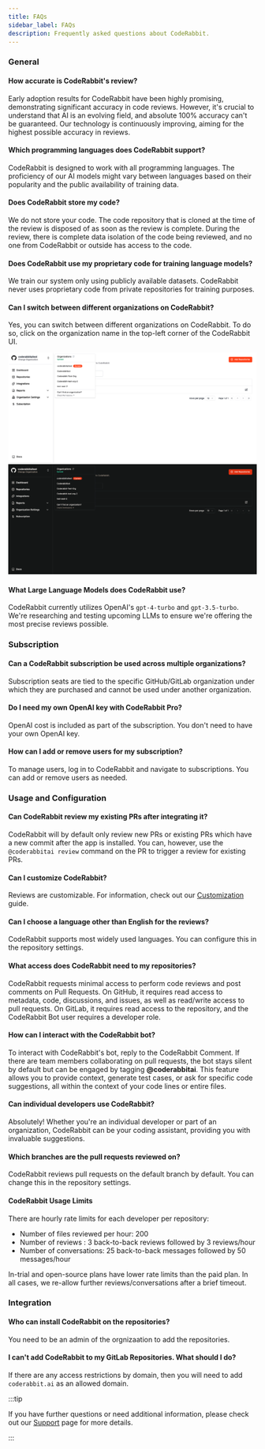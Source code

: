 ```yaml
---
title: FAQs
sidebar_label: FAQs
description: Frequently asked questions about CodeRabbit.
---
```


### General

#### How accurate is CodeRabbit's review?

Early adoption results for CodeRabbit have been highly promising, demonstrating
significant accuracy in code reviews. However, it's crucial to understand that
AI is an evolving field, and absolute 100% accuracy can't be guaranteed. Our
technology is continuously improving, aiming for the highest possible accuracy
in reviews.

#### Which programming languages does CodeRabbit support?

CodeRabbit is designed to work with all programming languages. The
proficiency of our AI models might vary between languages based on their
popularity and the public availability of training data.

#### Does CodeRabbit store my code?

We do not store your code. The code repository that is cloned at the time of the review is
disposed of as soon as the review is complete. During the review, there is
complete data isolation of the code being reviewed, and no one from CodeRabbit
or outside has access to the code.

#### Does CodeRabbit use my proprietary code for training language models?

We train our system only using publicly available datasets. CodeRabbit never
uses proprietary code from private repositories for training purposes.

#### Can I switch between different organizations on CodeRabbit?

Yes, you can switch between different organizations on CodeRabbit. To do so,
click on the organization name in the top-left corner of the CodeRabbit UI.

![Switch Organizations](./images/cr_support_orgs_light.png#gh-light-mode-only)
![Switch Organizations](./images/cr_support_orgs_dark.png#gh-dark-mode-only)

#### What Large Language Models does CodeRabbit use?

CodeRabbit currently utilizes OpenAI's `gpt-4-turbo` and `gpt-3.5-turbo`. We're
researching and testing upcoming LLMs to ensure we're offering the most precise
reviews possible.

### Subscription

#### Can a CodeRabbit subscription be used across multiple organizations?

Subscription seats are tied to the specific GitHub/GitLab organization under
which they are purchased and cannot be used under another organization.

#### Do I need my own OpenAI key with CodeRabbit Pro?

OpenAI cost is included as part of the subscription. You don't need to have your
own OpenAI key.

#### How can I add or remove users for my subscription?

To manage users, log in to CodeRabbit and navigate to subscriptions. You can add
or remove users as needed.

### Usage and Configuration

#### Can CodeRabbit review my existing PRs after integrating it?

CodeRabbit will by default only review new PRs or existing PRs which have a new
commit after the app is installed. You can, however, use the
`@coderabbitai review` command on the PR to trigger a review for existing PRs.

#### Can I customize CodeRabbit?

Reviews are customizable. For information, check out our
[Customization](../guides/review-instructions.md) guide.

#### Can I choose a language other than English for the reviews?

CodeRabbit supports most widely used languages. You can configure this in the
repository settings.

#### What access does CodeRabbit need to my repositories?

CodeRabbit requests minimal access to perform code reviews and post comments on
Pull Requests. On GitHub, it requires read access to metadata, code,
discussions, and issues, as well as read/write access to pull requests. On
GitLab, it requires read access to the repository, and the CodeRabbit Bot user
requires a developer role.

#### How can I interact with the CodeRabbit bot?

To interact with CodeRabbit's bot, reply to the CodeRabbit Comment. If there are
team members collaborating on pull requests, the bot stays silent by default but
can be engaged by tagging **@coderabbitai**. This feature allows you to provide
context, generate test cases, or ask for specific code suggestions, all within
the context of your code lines or entire files.

#### Can individual developers use CodeRabbit?

Absolutely! Whether you're an individual developer or part of an organization,
CodeRabbit can be your coding assistant, providing you with invaluable
suggestions.

#### Which branches are the pull requests reviewed on?

CodeRabbit reviews pull requests on the default branch by default. You can
change this in the repository settings.

#### CodeRabbit Usage Limits

There are hourly rate limits for each developer per repository:

- Number of files reviewed per hour: 200
- Number of reviews : 3 back-to-back reviews followed by 3 reviews/hour
- Number of conversations: 25 back-to-back messages followed by 50 messages/hour

In-trial and open-source plans have lower rate limits than the paid plan. In all
cases, we re-allow further reviews/conversations after a brief timeout.

### Integration

#### Who can install CodeRabbit on the repositories?

You need to be an admin of the orgnizaation to add the repositories.

#### I can't add CodeRabbit to my GitLab Repositories. What should I do?

If there are any access restrictions by domain, then you will need to add
`coderabbit.ai` as an allowed domain.

:::tip

If you have further questions or need additional information, please check out
our [Support](../about/support.md) page for more details.

:::
